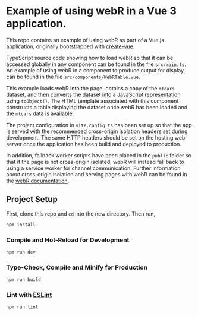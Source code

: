 # Example of using webR in a Vue 3 application.

This repo contains an example of using webR as part of a Vue.js application, originally bootstrapped with [create-vue](https://github.com/vuejs/create-vue).

TypeScript source code showing how to load webR so that it can be accessed globally in any component can be found in the file `src/main.ts`. An example of using webR in a component to produce output for display can be found in the file `src/components/WebRTable.vue`.

This example loads webR into the page, obtains a copy of the `mtcars` dataset, and then [converts the dataset into a JavaScript representation](https://docs.r-wasm.org/webr/latest/convert-r-to-js.html) using `toObject()`. The HTML template associated with this component constructs a table displaying the dataset once webR has been loaded and the `mtcars` data is available.

The project configuration in `vite.config.ts` has been set up so that the app is served with the recommended cross-origin isolation headers set during development. The same HTTP headers should be set on the hosting web server once the application has been build and deployed to production. 

In addition, fallback worker scripts have been placed in the `public` folder so that if the page is not cross-origin isolated, webR will instead fall back to using a service worker for channel communication. Further information about cross-origin isolation and serving pages with webR can be found in the [webR documentation](https://docs.r-wasm.org/webr/latest/serving.html).

## Project Setup

First, clone this repo and `cd` into the new directory. Then run,

```sh
npm install
```

### Compile and Hot-Reload for Development

```sh
npm run dev
```

### Type-Check, Compile and Minify for Production

```sh
npm run build
```

### Lint with [ESLint](https://eslint.org/)

```sh
npm run lint
```
